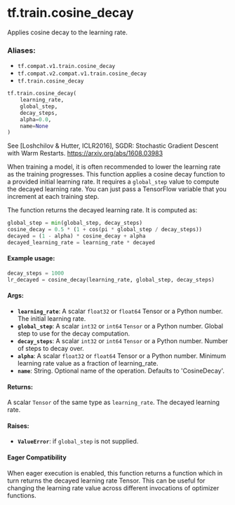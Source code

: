 <div itemscope itemtype="http://developers.google.com/ReferenceObject">
<meta itemprop="name" content="tf.train.cosine_decay" />
<meta itemprop="path" content="Stable" />
</div>

# tf.train.cosine_decay

Applies cosine decay to the learning rate.

### Aliases:

* `tf.compat.v1.train.cosine_decay`
* `tf.compat.v2.compat.v1.train.cosine_decay`
* `tf.train.cosine_decay`

``` python
tf.train.cosine_decay(
    learning_rate,
    global_step,
    decay_steps,
    alpha=0.0,
    name=None
)
```

<!-- Placeholder for "Used in" -->

See [Loshchilov & Hutter, ICLR2016], SGDR: Stochastic Gradient Descent
with Warm Restarts. https://arxiv.org/abs/1608.03983

When training a model, it is often recommended to lower the learning rate as
the training progresses.  This function applies a cosine decay function
to a provided initial learning rate.  It requires a `global_step` value to
compute the decayed learning rate.  You can just pass a TensorFlow variable
that you increment at each training step.

The function returns the decayed learning rate.  It is computed as:
```python
global_step = min(global_step, decay_steps)
cosine_decay = 0.5 * (1 + cos(pi * global_step / decay_steps))
decayed = (1 - alpha) * cosine_decay + alpha
decayed_learning_rate = learning_rate * decayed
```

#### Example usage:


```python
decay_steps = 1000
lr_decayed = cosine_decay(learning_rate, global_step, decay_steps)
```

#### Args:


* <b>`learning_rate`</b>: A scalar `float32` or `float64` Tensor or a Python number.
  The initial learning rate.
* <b>`global_step`</b>: A scalar `int32` or `int64` `Tensor` or a Python number. Global
  step to use for the decay computation.
* <b>`decay_steps`</b>: A scalar `int32` or `int64` `Tensor` or a Python number. Number
  of steps to decay over.
* <b>`alpha`</b>: A scalar `float32` or `float64` Tensor or a Python number. Minimum
  learning rate value as a fraction of learning_rate.
* <b>`name`</b>: String. Optional name of the operation.  Defaults to 'CosineDecay'.


#### Returns:

A scalar `Tensor` of the same type as `learning_rate`.  The decayed
learning rate.


#### Raises:


* <b>`ValueError`</b>: if `global_step` is not supplied.



#### Eager Compatibility
When eager execution is enabled, this function returns a function which in
turn returns the decayed learning rate Tensor. This can be useful for changing
the learning rate value across different invocations of optimizer functions.

